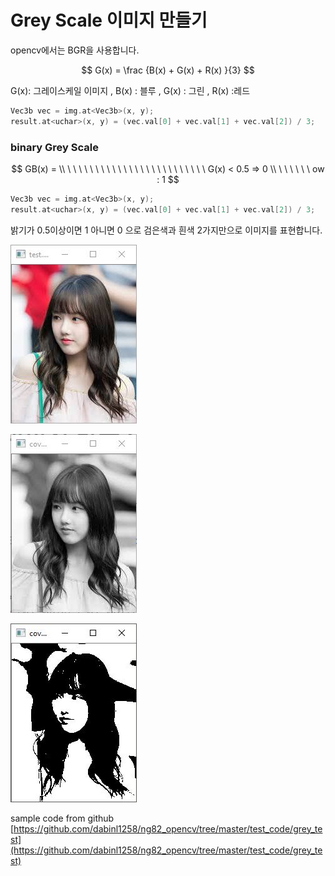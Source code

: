 # Grey Scale 이미지 만들기
opencv에서는 BGR을 사용합니다.

$$
G(x) = \frac {B(x) + G(x) + R(x) }{3}
$$

G(x):  그레이스케일 이미지 , B(x) : 블루 , G(x) : 그린 , R(x) :레드



```c++
Vec3b vec = img.at<Vec3b>(x, y);
result.at<uchar>(x, y) = (vec.val[0] + vec.val[1] + vec.val[2]) / 3;
```

### binary Grey Scale


$$
GB(x) = \\
 \ \ \ \ \ \ \ \ \ \ \  \ \ \ \ \ \ \ \ \ \ \ \ \ \ G(x)  < 0.5  => 0  \\
\ \ \ \  \  \ ow :  1
$$
```c++
Vec3b vec = img.at<Vec3b>(x, y);
result.at<uchar>(x, y) = (vec.val[0] + vec.val[1] + vec.val[2]) / 3;
```
밝기가 0.5이상이면 1 아니면 0 으로 검은색과 흰색 2가지만으로 이미지를 표현합니다.

![](origin.JPG)

![](grey.JPG)

![](bin_grey.JPG)

sample code from github [https://github.com/dabinl1258/ng82_opencv/tree/master/test_code/grey_test](https://github.com/dabinl1258/ng82_opencv/tree/master/test_code/grey_test)

